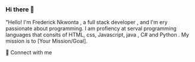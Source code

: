 ### Hi there 👋
"Hello! I'm Frederick Nkwonta , a full stack developer , and I'm ery passionate about programming. I am profiency at serval programming languages that consits of HTML, css, Javascript, java , C# and Python . My mission is to [Your Mission/Goal].

🔗  Connect with me


<!--
**FrederickNK/FrederickNK** is a ✨ _special_ ✨ repository because its `README.md` (this file) appears on your GitHub profile.

Here are some ideas to get you started:

- 🔭 I’m currently working on ...
- 🌱 I’m currently learning ...
- 👯 I’m looking to collaborate on ...
- 🤔 I’m looking for help with ...
- 💬 Ask me about ...
- 📫 How to reach me: ...
- 😄 Pronouns: ...
- ⚡ Fun fact: ...
-->

